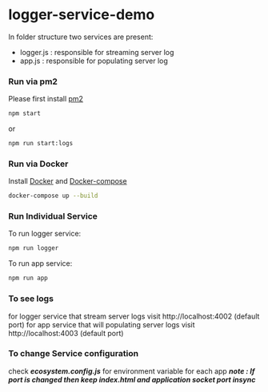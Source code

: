 # logger-service-demo

In folder structure two services are present:
- logger.js : responsible for streaming server log
- app.js : responsible for populating server log

### Run via pm2
Please first install [pm2](http://pm2.keymetrics.io/docs/usage/quick-start/)
```sh
npm start
```
or 
```sh
npm run start:logs
```
### Run via Docker
Install [Docker](https://docs.docker.com/) and [Docker-compose](https://docs.docker.com/compose/)
```sh
docker-compose up --build
```

### Run Individual Service
To run logger service:
```sh
npm run logger
```
To run app service:
```sh
npm run app
```
### To see logs
for logger service that stream server logs visit http://localhost:4002 (default port)
for app service that will populating server logs visit http://localhost:4003 (default port)

### To change Service configuration
check ***ecosystem.config.js*** for environment variable for each app
***note : If port is changed then keep index.html and application socket port insync***